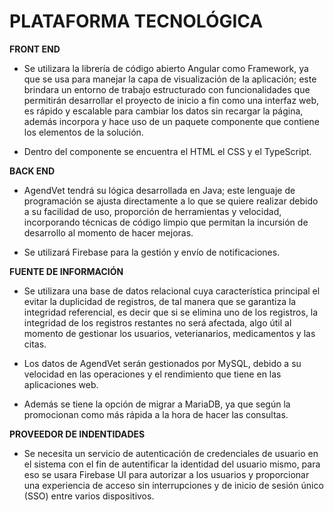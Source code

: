 # PLATAFORMA TECNOLÓGICA

 **FRONT END**

- Se utilizara la librería de código abierto Angular como Framework, ya que se usa para manejar la capa de visualización de la aplicación; este brindara un entorno de trabajo estructurado con funcionalidades que permitirán desarrollar el proyecto de inicio a fin como una interfaz web, es rápido y escalable para cambiar los datos sin recargar la página, además incorpora y hace uso de un paquete componente que contiene los elementos de la solución.

- Dentro del componente se encuentra el HTML el CSS y el TypeScript.


 **BACK END**
 
- AgendVet tendrá su lógica desarrollada en Java; este lenguaje de programación se ajusta directamente a lo que se quiere realizar debido a su facilidad de uso, proporción de herramientas y velocidad, incorporando técnicas de código limpio que permitan la incursión de desarrollo al momento de hacer mejoras.

- Se utilizará Firebase para la gestión y envío de notificaciones.

 **FUENTE DE INFORMACIÓN**
 
- Se utilizara una base de datos relacional cuya característica principal el evitar la duplicidad de registros, de tal manera que se garantiza la integridad referencial, es decir que si se elimina uno de los registros, la integridad de los registros restantes no será afectada, algo útil al momento de gestionar los usuarios, veterianarios, medicamentos y las citas.
 
- Los datos de AgendVet serán gestionados por MySQL, debido a su velocidad en las operaciones y el rendimiento que tiene en las aplicaciones web.
- Además se tiene la opción de migrar a MariaDB, ya que según la promocionan como más rápida a la hora de hacer las consultas.


 **PROVEEDOR DE INDENTIDADES**

- Se necesita un servicio de autenticación de credenciales de usuario en el sistema con el fin de autentificar la identidad del usuario mismo, para eso se usara Firebase UI para autorizar a los usuarios y proporcionar una experiencia de acceso sin interrupciones y de inicio de sesión único (SSO) entre varios dispositivos.

